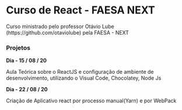 # Curso de React - FAESA NEXT


<p>Curso ministrado pelo professor Otávio Lube (https://github.com/otaviolube) pela FAESA - NEXT<p>



<h3>Projetos</h3>

<b>Dia - 15 / 08 / 20</b>

<p>Aula Teórica sobre o ReactJS e configuração de ambiente de desenvolvimento, utilizando o Visual Code, Chocolatey, Node Js</p>

<b>Dia - 22 / 08 / 20</b>

<p>Criação de Aplicativo react por processo manual(Yarn) e por WebPack</p>

